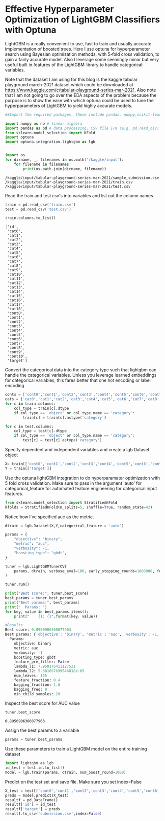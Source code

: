 
# Effective Hyperparameter Optimization of LightGBM Classifiers with Optuna

LightGBM is a really convenient to use, fast to train and usually accurate implementation of boosted trees. Here I use optuna for hyperparameter search using Bayesian optimization methods, with 5-fold cross validation, to gain a fairly accurate model. Also I leverage some seemingly minor but very useful built in features of the LightGBM library to handle categorical variables.

Note that the dataset I am using for this blog is the kaggle tabular playground march-2021 dataset which could be downloaded at https://www.kaggle.com/c/tabular-playground-series-mar-2021. Also note that I am not going to go over the EDA aspects of the problem because the purpose is to show the ease with which optuna could be used to tune the hyperparameters of LightGBM to yield highly accurate models.


```python
##Import the required packages. These include pandas, numpy,scikit-learn and optuna

import numpy as np # linear algebra
import pandas as pd # data processing, CSV file I/O (e.g. pd.read_csv)
from sklearn.model_selection import KFold
import optuna
import optuna.integration.lightgbm as lgb


import os
for dirname, _, filenames in os.walk('/kaggle/input'):
    for filename in filenames:
        print(os.path.join(dirname, filename))
```


<style type='text/css'>
.datatable table.frame { margin-bottom: 0; }
.datatable table.frame thead { border-bottom: none; }
.datatable table.frame tr.coltypes td {  color: #FFFFFF;  line-height: 6px;  padding: 0 0.5em;}
.datatable .bool    { background: #DDDD99; }
.datatable .object  { background: #565656; }
.datatable .int     { background: #5D9E5D; }
.datatable .float   { background: #4040CC; }
.datatable .str     { background: #CC4040; }
.datatable .row_index {  background: var(--jp-border-color3);  border-right: 1px solid var(--jp-border-color0);  color: var(--jp-ui-font-color3);  font-size: 9px;}
.datatable .frame tr.coltypes .row_index {  background: var(--jp-border-color0);}
.datatable th:nth-child(2) { padding-left: 12px; }
.datatable .hellipsis {  color: var(--jp-cell-editor-border-color);}
.datatable .vellipsis {  background: var(--jp-layout-color0);  color: var(--jp-cell-editor-border-color);}
.datatable .na {  color: var(--jp-cell-editor-border-color);  font-size: 80%;}
.datatable .footer { font-size: 9px; }
.datatable .frame_dimensions {  background: var(--jp-border-color3);  border-top: 1px solid var(--jp-border-color0);  color: var(--jp-ui-font-color3);  display: inline-block;  opacity: 0.6;  padding: 1px 10px 1px 5px;}
</style>



    /kaggle/input/tabular-playground-series-mar-2021/sample_submission.csv
    /kaggle/input/tabular-playground-series-mar-2021/train.csv
    /kaggle/input/tabular-playground-series-mar-2021/test.csv


Read the train and test csv's into variables and list out the column names


```python
train = pd.read_csv('train.csv')
test = pd.read_csv('test.csv')

train.columns.to_list()
```




    ['id',
     'cat0',
     'cat1',
     'cat2',
     'cat3',
     'cat4',
     'cat5',
     'cat6',
     'cat7',
     'cat8',
     'cat9',
     'cat10',
     'cat11',
     'cat12',
     'cat13',
     'cat14',
     'cat15',
     'cat16',
     'cat17',
     'cat18',
     'cont0',
     'cont1',
     'cont2',
     'cont3',
     'cont4',
     'cont5',
     'cont6',
     'cont7',
     'cont8',
     'cont9',
     'cont10',
     'target']



Convert the categorical data into the category type such that lightgbm can handle the categorical variables. Unless you leverage learned embeddings for categorical variables, this fares better that one hot encoding or label encoding


```python
conts = ['cont0','cont1','cont2','cont3','cont4','cont5','cont6','cont7','cont8','cont9','cont10']
cats = ['cat0','cat1','cat2','cat3','cat4','cat5','cat6','cat7','cat8','cat9','cat10','cat11','cat12','cat13','cat14','cat15','cat16','cat17','cat18','target']
for c in train.columns:
    col_type = train[c].dtype
    if col_type == 'object' or col_type.name == 'category':
        train[c] = train[c].astype('category')

for c in test.columns:
    col_type = test[c].dtype
    if col_type == 'object' or col_type.name == 'category':
        test[c] = test[c].astype('category')
```

Specify dependent and independent variables and create a lgb Dataset object


```python
X= train[['cont0','cont1','cont2','cont3','cont4','cont5','cont6','cont7','cont8','cont9','cont10','cat0','cat1','cat2','cat3','cat4','cat5','cat6','cat7','cat8','cat9','cat10','cat11','cat12','cat13','cat14','cat15','cat16','cat17','cat18']]
Y = train[['target']]
```

Use the optuna lightGBM integration to do hyperparamater optimization with 5 fold cross validation. Make sure to pass in the argument 'auto' for categorical_feature for automated feature engineering for categorical input features.


```python
from sklearn.model_selection import StratifiedKFold
kfolds = StratifiedKFold(n_splits=5, shuffle=True, random_state=42)
```

Notice how I've specified auc as the metric.


```python
dtrain = lgb.Dataset(X,Y,categorical_feature = 'auto')

params = {
    "objective": "binary",
    "metric": "auc",
    "verbosity": -1,
    "boosting_type": "gbdt",
}

tuner = lgb.LightGBMTunerCV(
    params, dtrain, verbose_eval=100, early_stopping_rounds=1000000, folds=kfolds
)

tuner.run()

print("Best score:", tuner.best_score)
best_params = tuner.best_params
print("Best params:", best_params)
print("  Params: ")
for key, value in best_params.items():
    print("    {}: {}".format(key, value))
```


```python
#Results
Best score: 0.8950986360077963
Best params: {'objective': 'binary', 'metric': 'auc', 'verbosity': -1, 'boosting_type': 'gbdt', 'feature_pre_filter': False, 'lambda_l1': 7.959176411127531, 'lambda_l2': 5.381687699546818e-05, 'num_leaves': 135, 'feature_fraction': 0.4, 'bagging_fraction': 1.0, 'bagging_freq': 0, 'min_child_samples': 20}
  Params: 
    objective: binary
    metric: auc
    verbosity: -1
    boosting_type: gbdt
    feature_pre_filter: False
    lambda_l1: 7.959176411127531
    lambda_l2: 5.381687699546818e-05
    num_leaves: 135
    feature_fraction: 0.4
    bagging_fraction: 1.0
    bagging_freq: 0
    min_child_samples: 20
```

Inspect the best score for AUC value


```python
tuner.best_score
```




    0.8950986360077963



Assign the best params to a variable


```python
params = tuner.best_params
```

Use these parameters to train a LightGBM model on the entire training dataset 



```python
import lightgbm as lgb
id_test = test.id.to_list()
model = lgb.train(params, dtrain, num_boost_round=1000)
```

Predict on the test set and save file. Make sure you set index=False 


```python
X_test = test[['cont0','cont1','cont2','cont3','cont4','cont5','cont6','cont7','cont8','cont9','cont10','cat0','cat1','cat2','cat3','cat4','cat5','cat6','cat7','cat8','cat9','cat10','cat11','cat12','cat13','cat14','cat15','cat16','cat17','cat18']]
preds = model.predict(X_test)
resultf = pd.DataFrame()
resultf['id'] = id_test
resultf['target'] = preds
resultf.to_csv('submission.csv',index=False)
```


